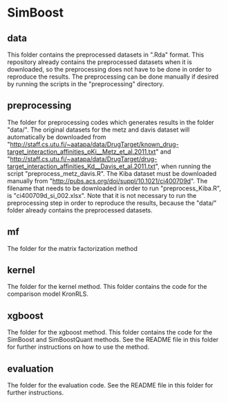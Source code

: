 # SimBoost

## data

This folder contains the preprocessed datasets in ".Rda" format. This repository already contains the preprocessed datasets when it is downloaded, so the preprocessing does not have to be done in order to reproduce the results. The preprocessing can be done manually if desired by running the scripts in the "preprocessing" directory. 
 
## preprocessing

The folder for preprocessing codes which generates results in the folder "data/". The original datasets for the metz and davis dataset will automatically be downloaded from "http://staff.cs.utu.fi/~aatapa/data/DrugTarget/known_drug-target_interaction_affinities_pKi__Metz_et_al.2011.txt" and "http://staff.cs.utu.fi/~aatapa/data/DrugTarget/drug-target_interaction_affinities_Kd__Davis_et_al.2011.txt", when running the script "preprocess_metz_davis.R". The Kiba dataset must be downloaded manually from "http://pubs.acs.org/doi/suppl/10.1021/ci400709d". The filename that needs to be downloaded in order to run "preprocess_Kiba.R", is "ci400709d_si_002.xlsx". Note that it is not necessary to run the preprocessing step in order to reproduce the results, because the "data/" folder already contains the preprocessed datasets. 

## mf

The folder for the matrix factorization method

## kernel

The folder for the kernel method. This folder contains the code for the comparison model KronRLS. 

## xgboost

The folder for the xgboost method. This folder contains the code for the SimBoost and SimBoostQuant methods. See the README file in this folder for further instructions on how to use the method. 

## evaluation

The folder for the evaluation code. See the README file in this folder for further instructions.


